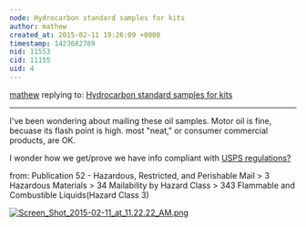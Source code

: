 ```yaml
---
node: Hydrocarbon standard samples for kits
author: mathew
created_at: 2015-02-11 19:26:09 +0000
timestamp: 1423682769
nid: 11553
cid: 11155
uid: 4
---
```




[mathew](../profile/mathew) replying to: [Hydrocarbon standard samples for kits](../notes/gretchengehrke/02-04-2015/hydrocarbon-standard-samples-for-kits)

----
I've been wondering about mailing these oil samples.  Motor oil is fine, becuase its flash point is high.  most "neat," or consumer commercial products, are OK.

I wonder how we get/prove we have info compliant with [USPS regulations?](http://pe.usps.com/text/pub52/pub52c3_020.htm#ep1030334)


from:  Publication 52 - Hazardous, Restricted, and Perishable Mail > 3 Hazardous Materials > 34 Mailability by Hazard Class > 343 Flammable and Combustible Liquids(Hazard Class 3)

[![Screen_Shot_2015-02-11_at_11.22.22_AM.png](https://i.publiclab.org/system/images/photos/000/008/888/medium/Screen_Shot_2015-02-11_at_11.22.22_AM.png)](https://i.publiclab.org/system/images/photos/000/008/888/original/Screen_Shot_2015-02-11_at_11.22.22_AM.png)


